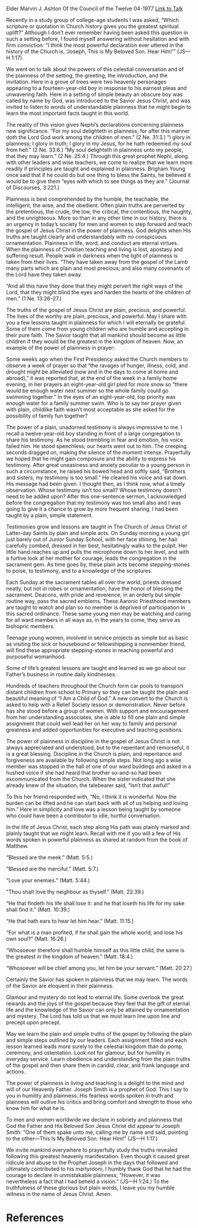 Elder Marvin J. Ashton
Of the Council of the Twelve
04-1977
[Link to Talk](https://www.churchofjesuschrist.org/study/general-conference/1977/04/the-power-of-plainness?lang=eng)

Recently in a study group of college-age students I was asked, “Which scripture or quotation in Church history gives you the greatest spiritual uplift?” Although I don’t ever remember having been asked this question in such a setting before, I found myself answering without hesitation and with firm conviction: “I think the most powerful declaration ever uttered in the history of the Church is, ‘Joseph, This is My Beloved Son. Hear Him!’” (JS—H 1:17).

We went on to talk about the powers of this celestial conversation and of the plainness of the setting, the greeting, the introduction, and the invitation. Here in a grove of trees were two heavenly personages appearing to a fourteen-year-old boy in response to his earnest pleas and unwavering faith. Here in a setting of simple beauty an obscure boy was called by name by God, was introduced to the Savior Jesus Christ, and was invited to listen to words of understandable plainness that he might begin to learn the most important facts taught in this world.

The reality of this vision gives Nephi’s declarations concerning plainness new significance. “For my soul delighteth in plainness; for after this manner doth the Lord God work among the children of men.” (2 Ne. 31:3.) “I glory in plainness; I glory in truth; I glory in my Jesus, for he hath redeemed my soul from hell.” (2 Ne. 33:6.) “My soul delighteth in plainness unto my people, that they may learn.” (2 Ne. 25:4.) Through this great prophet Nephi, along with other leaders and wise teachers, we come to realize that we learn more readily if principles are taught and explained in plainness. Brigham Young once said that if he could do but one thing to bless the Saints, he believed it would be to give them “eyes with which to see things as they are.” (Journal of Discourses, 3:221.)

Plainness is best comprehended by the humble, the teachable, the intelligent, the wise, and the obedient. Often plain truths are perverted by the pretentious, the crude, the low, the critical, the contentious, the haughty, and the unrighteous. More so than in any other time in our history, there is an urgency in today’s society for men and women to step forward and teach the gospel of Jesus Christ in the power of plainness. God delights when His truths are taught clearly and understandably with no conspicuous ornamentation. Plainness in life, word, and conduct are eternal virtues. When the plainness of Christian teaching and living is lost, apostasy and suffering result. People walk in darkness when the light of plainness is taken from their lives. “They have taken away from the gospel of the Lamb many parts which are plain and most precious; and also many covenants of the Lord have they taken away.

“And all this have they done that they might pervert the right ways of the Lord, that they might blind the eyes and harden the hearts of the children of men.” (1 Ne. 13:26–27.)

The truths of the gospel of Jesus Christ are plain, precious, and powerful. The lives of the worthy are plain, precious, and powerful. May I share with you a few lessons taught in plainness for which I will eternally be grateful. Some of them come from young children who are humble and accepting in their pure faith. The Savior taught that all mankind should become as little children if they would be the greatest in the kingdom of heaven. Now, an example of the power of plainness in prayer:

Some weeks ago when the First Presidency asked the Church members to observe a week of prayer so that “the ravages of hunger, illness, cold, and drought might be alleviated (now and in the days to come at home and abroad),” it was reported that, at the end of the week in a family home evening, in her prayers an eight-year-old girl pled for more snow so “there would be enough water next summer so the whole family could go swimming together.” In the eyes of an eight-year-old, top priority was enough water for a family summer swim. Who is to say her prayer given with plain, childlike faith wasn’t most acceptable as she asked for the possibility of family fun together?

The power of a plain, unadorned testimony is always impressive to me. I recall a twelve-year-old boy standing in front of a large congregation to share his testimony. As he stood trembling in fear and emotion, his voice failed him. He stood speechless; our hearts went out to him. The creeping seconds dragged on, making the silence of the moment intense. Prayerfully we hoped that he might gain composure and the ability to express his testimony. After great uneasiness and anxiety peculiar to a young person in such a circumstance, he raised his bowed head and softly said, “Brothers and sisters, my testimony is too small.” He cleared his voice and sat down. His message had been given. I thought then, as I think now, what a timely observation. Whose testimony isn’t too small? Whose testimony doesn’t need to be added upon? After this one-sentence sermon, I acknowledged before the congregation that my testimony was too small also and I was going to give it a chance to grow by more frequent sharing. I had been taught by a plain, simple statement.

Testimonies grow and lessons are taught in The Church of Jesus Christ of Latter-day Saints by plain and simple acts. On Sunday morning a young girl just barely out of Junior Sunday School, with her face shining, her hair carefully combed, dressed in her best, hesitatingly walks to the pulpit. Her little hand reaches up and pulls the microphone down to her level, and with a furtive look at her mother for courage, leads the congregation in the sacrament gem. As time goes by, these plain acts become stepping-stones to poise, to testimony, and to a knowledge of the scriptures.

Each Sunday at the sacrament tables all over the world, priests dressed neatly, but not in robes or ornamentation, have the honor of blessing the sacrament. Deacons, with pride and reverence, in an orderly but simple routine way, pass the sacred emblems. These Aaronic Priesthood members are taught to watch and plan so no member is deprived of participation in this sacred ordinance. These same young men may be watching and caring for all ward members in all ways as, in the years to come, they serve as bishopric members.

Teenage young women, involved in service projects as simple but as basic as visiting the sick or housebound or fellowshipping a nonmember friend, will find these appropriate stepping-stones in reaching powerful and purposeful womanhood.

Some of life’s greatest lessons are taught and learned as we go about our Father’s business in routine daily kindnesses.

Hundreds of teachers throughout the Church form car pools to transport distant children from school to Primary so they can be taught the plain and beautiful meaning of “I Am a Child of God.” A new convert to the Church is asked to help with a Relief Society lesson or demonstration. Never before has she stood before a group of women. With support and encouragement from her understanding associates, she is able to fill one plain and simple assignment that could well lead her on her way to family and personal greatness and added opportunities for executive and teaching positions.

The power of plainness in discipline in the gospel of Jesus Christ is not always appreciated and understood, but to the repentant and remorseful, it is a great blessing. Discipline in the Church is plain, and repentance and forgiveness are available by following simple steps. Not long ago a wise member was stopped in the hall of one of our ward buildings and asked in a hushed voice if she had heard that brother so-and-so had been excommunicated from the Church. When the sister indicated that she already knew of the situation, the talebearer said, “Isn’t that awful!”

To this her friend responded with, “No, I think it is wonderful. Now the burden can be lifted and he can start back with all of us helping and loving him.” Here in simplicity and love was a lesson being taught by someone who could have been a contributor to idle, hurtful conversation.

In the life of Jesus Christ, each step along His path was plainly marked and plainly taught that we might learn. Recall with me if you will a few of His words spoken in powerful plainness as shared at random from the book of Matthew.

“Blessed are the meek.” (Matt. 5:5.)

“Blessed are the merciful.” (Matt. 5:7.)

“Love your enemies.” (Matt. 5:44.)

“Thou shalt love thy neighbour as thyself.” (Matt. 22:39.)

“He that findeth his life shall lose it: and he that loseth his life for my sake shall find it.” (Matt. 10:39.)

“He that hath ears to hear let him hear.” (Matt. 11:15.)

“For what is a man profited, if he shall gain the whole world, and lose his own soul?” (Matt. 16:26.)

“Whosoever therefore shall humble himself as this little child, the same is the greatest in the kingdom of heaven.” (Matt. 18:4.)

“Whosoever will be chief among you, let him be your servant.” (Matt. 20:27.)

Certainly the Savior has spoken in plainness that we may learn. The words of the Savior are eloquent in their plainness.

Glamour and mystery do not lead to eternal life. Some overlook the great rewards and the joys of the gospel because they feel that the gift of eternal life and the knowledge of the Savior can only be attained by ornamentation and mystery. The Lord has told us that we must learn line upon line and precept upon precept.

May we learn the plain and simple truths of the gospel by following the plain and simple steps outlined by our leaders. Each assignment filled and each lesson learned leads more surely to the celestial kingdom than do pomp, ceremony, and ostentation. Look not for glamour, but for humility in everyday service. Learn obedience and understanding from the plain truths of the gospel and then share them in candid, clear, and frank language and actions.

The power of plainness in living and teaching is a delight to the mind and will of our Heavenly Father. Joseph Smith is a prophet of God. This I say to you in humility and plainness. His fearless words spoken in truth and plainness will outlive his critics and bring comfort and strength to those who know him for what he is.

To men and women worldwide we declare in sobriety and plainness that God the Father and His Beloved Son Jesus Christ did appear to Joseph Smith: “One of them spake unto me, calling me by name and said, pointing to the other—This Is My Beloved Son. Hear Him!” (JS—H 1:17.)

We invite mankind everywhere to prayerfully study the truths revealed following this greatest heavenly manifestation. Even though it caused great ridicule and abuse to the Prophet Joseph in the days that followed and ultimately contributed to his martyrdom, I humbly thank God that he had the courage to declare in unmistakable plainness, “However, it was nevertheless a fact that I had beheld a vision.” (JS—H 1:24.) To the truthfulness of these glorious but plain words, I leave you my humble witness in the name of Jesus Christ. Amen.

# References
